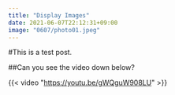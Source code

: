 ```yaml
---
title: "Display Images"
date: 2021-06-07T22:12:31+09:00
image: "0607/photo01.jpeg"
---
```


#This is a test post.

##Can you see the video down below?


{{< video "https://youtu.be/gWQguW908LU" >}}
